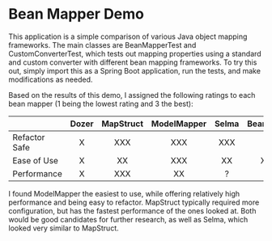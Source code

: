 # Bean Mapper Demo

This application is a simple comparison of various Java object mapping frameworks. The main classes are BeanMapperTest and CustomConverterTest, which tests out mapping properties using a standard and custom converter with different bean mapping frameworks. To try this out, simply import this as a Spring Boot application, run the tests, and make modifications as needed.

Based on the results of this demo, I assigned the following ratings to each bean mapper (1 being the lowest rating and 3 the best):

| | Dozer        | MapStruct      | ModelMapper  | Selma | BeanUtils|
| ------------- |:-------------:| :-----:| :----:| :---:| :----:| 
| Refactor Safe  | X | XXX | XXX | XXX | X|
| Ease of Use    | X | XX | XXX | XX | XX|
| Performance | X | XXX | XX | ? | ?|

I found ModelMapper the easiest to use, while offering relatively high performance and being easy to refactor. MapStruct typically required more configuration, but has the fastest performance of the ones looked at. Both would be good candidates for further research, as well as Selma, which looked very similar to MapStruct.

